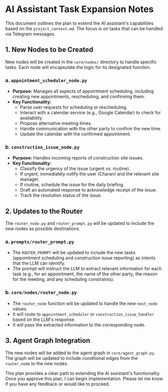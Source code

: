 # AI Assistant Task Expansion Notes

This document outlines the plan to extend the AI assistant's capabilities based on the `project_context.md`. The focus is on tasks that can be handled via Telegram messages.

## 1. New Nodes to be Created

New nodes will be created in the `core/nodes/` directory to handle specific tasks. Each node will encapsulate the logic for its designated function.

### a. `appointment_scheduler_node.py`

*   **Purpose:** Manages all aspects of appointment scheduling, including creating new appointments, rescheduling, and confirming them.
*   **Key Functionality:**
    *   Parse user requests for scheduling or rescheduling.
    *   Interact with a calendar service (e.g., Google Calendar) to check for availability.
    *   Propose alternative meeting times.
    *   Handle communication with the other party to confirm the new time.
    *   Update the calendar with the confirmed appointment.

### b. `construction_issue_node.py`

*   **Purpose:** Handles incoming reports of construction site issues.
*   **Key Functionality:**
    *   Classify the urgency of the issue (urgent vs. routine).
    *   If urgent, immediately notify the user (Charan) and the relevant site manager.
    *   If routine, schedule the issue for the daily briefing.
    *   Draft an automated response to acknowledge receipt of the issue.
    *   Track the resolution status of the issue.

## 2. Updates to the Router

The `router_node.py` and `router_prompt.py` will be updated to include the new nodes as possible destinations.

### a. `prompts/router_prompt.py`

*   The `ROUTER_PROMPT` will be updated to include the new tasks (appointment scheduling and construction issue reporting) as intents that the LLM can identify.
*   The prompt will instruct the LLM to extract relevant information for each task (e.g., for an appointment, the name of the other party, the reason for the meeting, and any scheduling constraints).

### b. `core/nodes/router_node.py`

*   The `router_node` function will be updated to handle the new `next_node` values.
*   It will route to `appointment_scheduler` or `construction_issue_handler` based on the LLM's response.
*   It will pass the extracted information to the corresponding node.

## 3. Agent Graph Integration

The new nodes will be added to the agent graph in `core/agent_graph.py`. The graph will be updated to include conditional edges from the `router_node` to the new nodes.

This plan provides a clear path to extending the AI assistant's functionality. Once you approve this plan, I can begin implementation. Please let me know if you have any feedback or would like to proceed.
